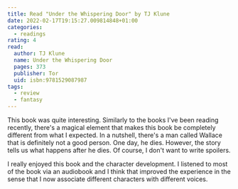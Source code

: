 ```yaml
---
title: Read "Under the Whispering Door" by TJ Klune
date: 2022-02-17T19:15:27.009814848+01:00
categories:
  - readings
rating: 4
read:
  author: TJ Klune
  name: Under the Whispering Door
  pages: 373
  publisher: Tor
  uid: isbn:9781529087987
tags:
  - review
  - fantasy
---
```


This book was quite interesting. Similarly to the books I've been reading recently, there's a magical element that makes this book be completely different from what I expected. In a nutshell, there's a man called Wallace that is definitely not a good person. One day, he dies. However, the story tells us what happens after he dies. Of course, I don't want to write spoilers.

I really enjoyed this book and the character development. I listened to most of the book via an audiobook and I think that improved the experience in the sense that I now associate different characters with different voices.
